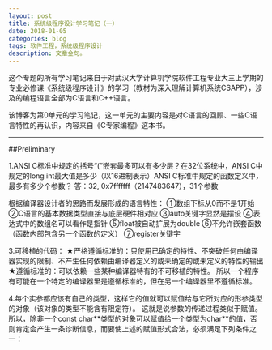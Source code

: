 ```yaml
---
layout: post
title: 系统级程序设计学习笔记（一）
date: 2018-01-05
categories: blog
tags: 软件工程，系统级程序设计
description: 文章金句。
---
```


这个专题的所有学习笔记来自于对武汉大学计算机学院软件工程专业大三上学期的专业必修课《系统级程序设计》的学习（教材为深入理解计算机系统CSAPP），涉及的编程语言全部为C语言和C++语言。

该博客为第0单元的学习笔记，这一单元的主要内容是对C语言的回顾、一些C语言特性的再认识，内容来自《C专家编程》这本书。

-------------------
##Preliminary

1.ANSI C标准中规定的括号“(”嵌套最多可以有多少层？在32位系统中，ANSI C中规定的long int最大值是多少（以16进制表示）ANSI C标准中规定的函数定义中，最多有多少个参数？
答：32,  0x7fffffff（2147483647），31个参数

根据编译器设计者的思路而发展形成的语言特性：
①数组下标从0而不是1开始
②C语言的基本数据类型直接与底层硬件相对应
③auto关键字显然是摆设
④表达式中的数组名可以看作是指针
⑤float被自动扩展为double
⑥不允许嵌套函数（函数内部包含另一个函数的定义）
⑦register关键字

3.可移植的代码：
★严格遵循标准的：只使用已确定的特性、不突破任何由编译器实现的限制、不产生任何依赖由编译器定义的或未确定的或未定义的特性的输出
★遵循标准的：可以依赖一些某种编译器特有的不可移植的特性。
所以一个程序有可能在一个特定的编译器里是遵循标准的，但在另一个编译器里不遵循标准。

4.每个实参都应该有自己的类型，这样它的值就可以赋值给与它所对应的形参类型的对象（该对象的类型不能含有限定符）。
这就是说参数的传递过程类似于赋值。
所以，除非一个const char\*\*类型的对象可以赋值给一个类型为char\*\*的值，否则肯定会产生一条诊断信息，而要使上述的赋值形式合法，必须满足下列条件之一：













